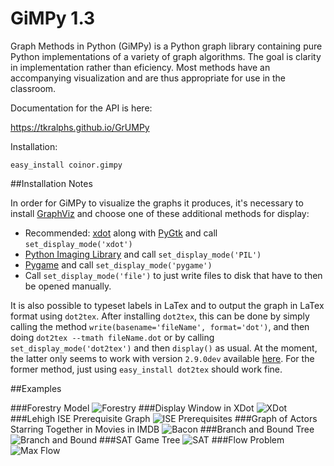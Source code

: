 GiMPy 1.3
=========

Graph Methods in Python (GiMPy) is a Python graph library containing pure
Python implementations of a variety of graph algorithms. The goal is clarity
in implementation rather than eficiency. Most methods have an accompanying
visualization and are thus appropriate for use in the classroom.

Documentation for the API is here:

https://tkralphs.github.io/GrUMPy

Installation:

`easy_install coinor.gimpy`

##Installation Notes

In order for GiMPy to visualize the graphs it produces, it's necessary to 
install [GraphViz](http://www.graphviz.org/Download.php) and choose one of 
these additional methods for display:
  * Recommended: [xdot](https://pypi.python.org/pypi/xdot) along with 
    [PyGtk](http://www.pygtk.org/) and call `set_display_mode('xdot')`
  * [Python Imaging Library](http://www.pythonware.com/products/pil/) and 
    call `set_display_mode('PIL')`
  * [Pygame](pygame.org) and call `set_display_mode('pygame')`
  * Call `set_display_mode('file')` to just write files to disk that have to
    then be opened manually.

It is also possible to typeset labels in LaTex and to output the graph in 
LaTex format using `dot2tex`. After installing `dot2tex`, this can be done 
by simply calling the method `write(basename='fileName', format='dot')`, and 
then doing `dot2tex --tmath fileName.dot` or by calling 
`set_display_mode('dot2tex')` and then `display()` as usual. At the moment,
the latter only seems to work with version `2.9.0dev` available 
[here](https://github.com/Alwnikrotikz/dot2tex). For the former method, just 
using `easy_install dot2tex` should work fine.

##Examples

###Forestry Model
![Forestry](https://raw.githubusercontent.com/tkralphs/GiMPy/master/images/forestry.png)
###Display Window in XDot
![XDot](https://raw.githubusercontent.com/tkralphs/GiMPy/master/images/xdot.png)
###Lehigh ISE Prerequisite Graph
![ISE Prerequisites](https://raw.githubusercontent.com/tkralphs/GiMPy/master/images/ISERequirements.png)
###Graph of Actors Starring Together in Movies in IMDB
![Bacon](https://raw.githubusercontent.com/tkralphs/GiMPy/master/images/bacon.png)
###Branch and Bound Tree
![Branch and Bound](https://raw.githubusercontent.com/tkralphs/GrUMPy/master/images/BranchAndBound.png)
###SAT Game Tree
![SAT](https://raw.githubusercontent.com/tkralphs/GiMPy/master/images/Turing.png)
###Flow Problem
![Max Flow](https://raw.githubusercontent.com/tkralphs/GiMPy/master/images/maxflow.png)

